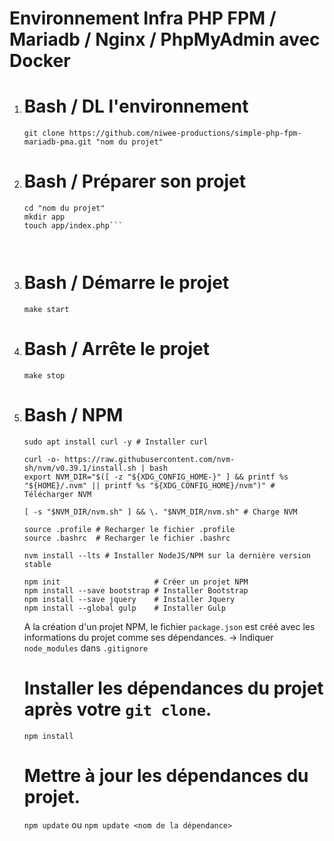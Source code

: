 # Environnement Infra PHP FPM / Mariadb / Nginx / PhpMyAdmin avec Docker

1. 
    # Bash / DL l'environnement
    ```git clone https://github.com/niwee-productions/simple-php-fpm-mariadb-pma.git "nom du projet"```



2. 
    # Bash / Préparer son projet
    ```
    cd "nom du projet"
    mkdir app
    touch app/index.php```



3. 
    # Bash / Démarre le projet
    ```make start```



4. 
    # Bash / Arrête le projet
    ```make stop```



5. 
    # Bash / NPM
    ```
    sudo apt install curl -y # Installer curl

    curl -o- https://raw.githubusercontent.com/nvm-sh/nvm/v0.39.1/install.sh | bash
    export NVM_DIR="$([ -z "${XDG_CONFIG_HOME-}" ] && printf %s "${HOME}/.nvm" || printf %s "${XDG_CONFIG_HOME}/nvm")" # Télécharger NVM

    [ -s "$NVM_DIR/nvm.sh" ] && \. "$NVM_DIR/nvm.sh" # Charge NVM 

    source .profile # Recharger le fichier .profile
    source .bashrc  # Recharger le fichier .bashrc

    nvm install --lts # Installer NodeJS/NPM sur la dernière version stable
    ```
    ```
    npm init                     # Créer un projet NPM
    npm install --save bootstrap # Installer Bootstrap
    npm install --save jquery    # Installer Jquery
    npm install --global gulp    # Installer Gulp
    ```
    A la création d'un projet NPM, le fichier `package.json` est créé avec les informations du projet comme ses dépendances.
    -> Indiquer `node_modules` dans `.gitignore`



    # Installer les dépendances du projet après votre `git clone`.
    ``` npm install ```   
  
  
  
    # Mettre à jour les dépendances du projet.
    ``` npm update ``` ou ``` npm update <nom de la dépendance> ```  

